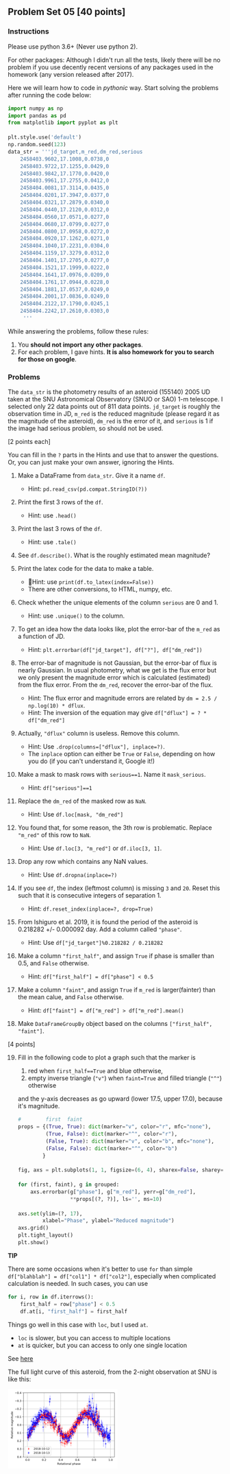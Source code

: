 ## Problem Set 05 [40 points]

### Instructions

Please use python 3.6+ (Never use python 2). 

For other packages: Although I didn't run all the tests, likely there will be no problem if you use decently recent versions of any packages used in the homework (any version released after 2017).

Here we will learn how to code in _pythonic_ way. Start solving the problems after running the code below:

```python
import numpy as np
import pandas as pd
from matplotlib import pyplot as plt

plt.style.use('default')
np.random.seed(123)
data_str = '''jd_target,m_red,dm_red,serious
    2458403.9602,17.1008,0.0738,0
    2458403.9722,17.1255,0.0429,0
    2458403.9842,17.1770,0.0420,0
    2458403.9961,17.2755,0.0412,0
    2458404.0081,17.3114,0.0435,0
    2458404.0201,17.3947,0.0377,0
    2458404.0321,17.2879,0.0340,0
    2458404.0440,17.2120,0.0312,0
    2458404.0560,17.0571,0.0277,0
    2458404.0680,17.0799,0.0277,0
    2458404.0800,17.0958,0.0272,0
    2458404.0920,17.1262,0.0271,0
    2458404.1040,17.2231,0.0304,0
    2458404.1159,17.3279,0.0312,0
    2458404.1401,17.2705,0.0277,0
    2458404.1521,17.1999,0.0222,0
    2458404.1641,17.0976,0.0209,0
    2458404.1761,17.0944,0.0228,0
    2458404.1881,17.0537,0.0249,0
    2458404.2001,17.0836,0.0249,0
    2458404.2122,17.1790,0.0245,1
    2458404.2242,17.2610,0.0303,0
     '''
```

While answering the problems, follow these rules:

1. You **should not import any other packages**.
2. For each problem, I gave hints. **It is also homework for you to search for those on google**.

### Problems

The ``data_str`` is the photometry results of an asteroid (155140) 2005 UD taken at the SNU Astronomical Observatory (SNUO or SAO) 1-m telescope. I selected only 22 data points out of 811 data points. ``jd_target`` is roughly the observation time in JD, ``m_red`` is the reduced magnitude (please regard it as the magnitude of the asteroid), ``dm_red`` is the error of it, and ``serious`` is 1 if the image had serious problem, so should not be used.



[2 points each]

You can fill in the ``?`` parts in the Hints and use that to answer the questions. Or, you can just make your own answer, ignoring the Hints.

1. Make a DataFrame from ``data_str``. Give it a name ``df``.
   * Hint: ``pd.read_csv(pd.compat.StringIO(?))``

2. Print the first 3 rows of the ``df``.
   * Hint: use ``.head()``
3. Print the last 3 rows of the ``df``.
   * Hint: use ``.tale()``
4. See ``df.describe()``. What is the roughly estimated mean magnitude?
5. Print the latex code for the data to make a table.
   * Hint: use ``print(df.to_latex(index=False))``
   * There are other conversions, to HTML, numpy, etc.
6. Check whether the unique elements of the column ``serious`` are 0 and 1.
   - Hint: use ``.unique()`` to the column.
7. To get an idea how the data looks like, plot the error-bar of the ``m_red`` as a function of JD.
   * Hint: ``plt.errorbar(df["jd_target"], df["?"], df["dm_red"])``
8. The error-bar of magnitude is not Gaussian, but the error-bar of flux is nearly Gaussian. In usual photometry, what we get is the flux error but we only present the magnitude error which is calculated (estimated) from the flux error. From the ``dm_red``, recover the error-bar of the flux.
   * Hint: The flux error and magnitude errors are related by ``dm = 2.5 / np.log(10) * dflux``. 
   * Hint: The inversion of the equation may give ``df["dflux"] = ? * df["dm_red"]``
9. Actually, ``"dflux"`` column is useless. Remove this column.
   * Hint: Use ``.drop(columns=["dflux"], inplace=?)``. 
   * The ``inplace`` option can either be ``True`` or ``False``, depending on how you do (if you can't understand it, Google it!)
10. Make a mask to mask rows with ``serious==1``. Name it ``mask_serious``.
    * Hint: ``df["serious"]==1``

11. Replace the ``dm_red`` of the masked row as ``NaN``.
    * Hint: Use ``df.loc[mask, "dm_red"]``
12. You found that, for some reason, the 3th row is problematic. Replace ``"m_red"`` of this row to ``NaN``.
    * Hint: Use ``df.loc[3, "m_red"]`` or ``df.iloc[3, 1]``.
13. Drop any row which contains any NaN values.
    * Hint: Use ``df.dropna(inplace=?)``
14. If you see ``df``, the index (leftmost column) is missing ``3`` and ``20``. Reset this such that it is consecutive integers of separation 1.
    * Hint: ``df.reset_index(inplace=?, drop=True)``
15. From Ishiguro et al. 2019, it is found the period of the asteroid is 0.218282 +/- 0.000092 day. Add a column called ``"phase"``.
    * Hint: Use ``df["jd_target"]%0.218282 / 0.218282``
16. Make a column ``"first_half"``, and assign ``True`` if phase is smaller than 0.5, and ``False`` otherwise.
    * Hint: ``df["first_half"] = df["phase"] < 0.5``
17. Make a column ``"faint"``, and assign ``True`` if ``m_red`` is larger(fainter) than the mean calue, and ``False`` otherwise.
    * Hint: ``df["faint"] = df["m_red"] > df["m_red"].mean()``
18. Make ``DataFrameGroupBy`` object based on the columns ``["first_half", "faint"]``.



[4 points]

19. Fill in the following code to plot a graph such that the marker is 

    1. red when ``first_half==True`` and blue otherwise, 
    2. empty inverse triangle (``"v"``) when ``faint=True`` and filled triangle (``"^"``) otherwise

    and the y-axis decreases as go upward (lower 17.5, upper 17.0), because it's magnitude.

    ```python
    #        first  faint
    props = {(True, True): dict(marker="v", color="r", mfc="none"),
             (True, False): dict(marker="^", color="r"),
             (False, True): dict(marker="v", color="b", mfc="none"),
             (False, False): dict(marker="^", color="b")
            }
    
    fig, axs = plt.subplots(1, 1, figsize=(6, 4), sharex=False, sharey=False, gridspec_kw=None)
    
    for (first, faint), g in grouped:
        axs.errorbar(g["phase"], g["m_red"], yerr=g["dm_red"], 
                     **props[(?, ?)], ls='', ms=10)
    
    axs.set(ylim=(?, 17),
            xlabel="Phase", ylabel="Reduced magnitude")
    axs.grid()
    plt.tight_layout()
    plt.show()
    ```

    

**TIP**

There are some occasions when it's better to use ``for`` than simple ``df["blahblah"] = df["col1"] * df["col2"]``, especially when complicated calculation is needed. In such cases, you can use

```python
for i, row in df.iterrows():
    first_half = row["phase"] < 0.5
    df.at[i, "first_half"] = first_half
```

Things go well in this case with ``loc``, but I used ``at``.
* ``loc`` is slower, but you can access to multiple locations
* ``at`` is quicker, but you can access to only one single location

See [here](https://stackoverflow.com/questions/37216485/pandas-at-versus-loc)



The full light curve of this asteroid, from the 2-night observation at SNU is like this:

<img src="figs/asteroid_light_curve.png" style="zoom:25%;" />

